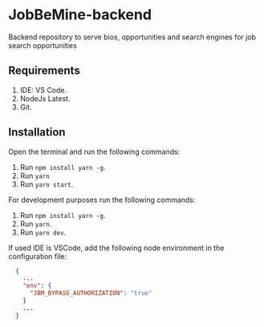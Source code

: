 # JobBeMine-backend

Backend repository to serve bios, opportunities and search engines for job search opportunities

## Requirements

1. IDE: VS Code.
2. NodeJs Latest.
3. Git.

## Installation

Open the terminal and run the following commands:

1. Run `npm install yarn -g`.
2. Run `yarn`
3. Run `yarn start`.

For development purposes run the following commands:

1. Run `npm install yarn -g`.
2. Run `yarn`.
3. Run `yarn dev`.

If used IDE is VSCode, add the following node environment in the configuration file:

```JSON
  {
    ...
    "env": {
      "JBM_BYPASS_AUTHORIZATION": "true"
    }
    ...
  }
```
